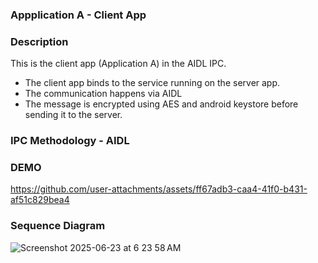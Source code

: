 ### Appplication A - Client App

### Description
This is the client app (Application A) in the AIDL IPC.
- The client app binds to the service running on the server app.
- The communication happens via AIDL
- The message is encrypted using AES and android keystore before sending it to the server.

### IPC Methodology - AIDL

### DEMO

https://github.com/user-attachments/assets/ff67adb3-caa4-41f0-b431-af51c829bea4




### Sequence Diagram

![Screenshot 2025-06-23 at 6 23 58 AM](https://github.com/user-attachments/assets/25a15d8c-cca9-486a-8434-c5aae374e9a5)

